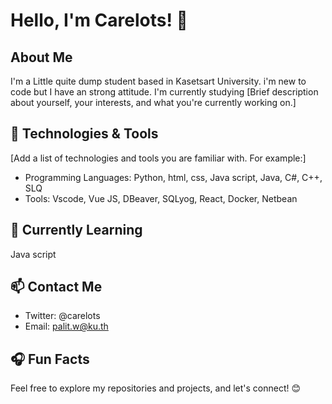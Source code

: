 # Hello, I'm Carelots! 👋

## About Me

I'm a Little quite dump student based in Kasetsart University. i'm new to code but I have an strong attitude. I'm currently studying [Brief description about yourself, your interests, and what you're currently working on.]

## 🔧 Technologies & Tools

[Add a list of technologies and tools you are familiar with. For example:]
- Programming Languages: Python, html, css, Java script, Java, C#, C++, SLQ
- Tools: Vscode, Vue JS, DBeaver, SQLyog, React, Docker, Netbean
  
## 🌱 Currently Learning
Java script

## 📫 Contact Me

- Twitter: @carelots
- Email: palit.w@ku.th


## 🎧 Fun Facts

Feel free to explore my repositories and projects, and let's connect! 😊
